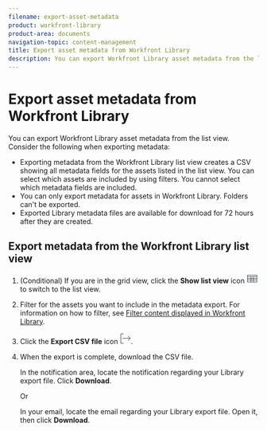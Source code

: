 ```yaml
---
filename: export-asset-metadata
product: workfront-library
product-area: documents
navigation-topic: content-management
title: Export asset metadata from Workfront Library
description: You can export Workfront Library asset metadata from the list view. Consider the following when exporting metadata:
---
```


# Export asset metadata from Workfront Library

You can export Workfront Library asset metadata from the list view. Consider the following when exporting metadata:

* Exporting metadata from the Workfront Library list view creates a CSV showing all metadata fields for the assets listed in the list view. You can select which assets are included by using filters. You cannot select which metadata fields are included.
* You can only export metadata for assets in Workfront Library. Folders can't be exported.
* Exported Library metadata files are available for download for 72 hours after they are created.

## Export metadata from the Workfront Library list view

1. (Conditional) If you are in the grid view, click the **Show list view** icon ![](assets/list-view-icon.png)to switch to the list view.

1. Filter for the assets you want to include in the metadata export. For information on how to filter, see [Filter content displayed in Workfront Library](../../workfront-library/content-management/basics/filter-content-displayed.md).
1. Click the **Export CSV file** icon ![](assets/export-library-list-icon.png).

1. When the export is complete, download the CSV file.

   In the notification area, locate the notification regarding your Library export file. Click **Download**.

   Or

   In your email, locate the email regarding your Library export file. Open it, then click **Download**.

